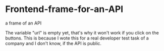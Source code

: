# Frontend-frame-for-an-API
a frame of an API 

The variable "url" is empty yet, that's why it won't work if you click on the buttons.
This is because I wote this for a real developer test task of a company and I don't know, if the API is public.
